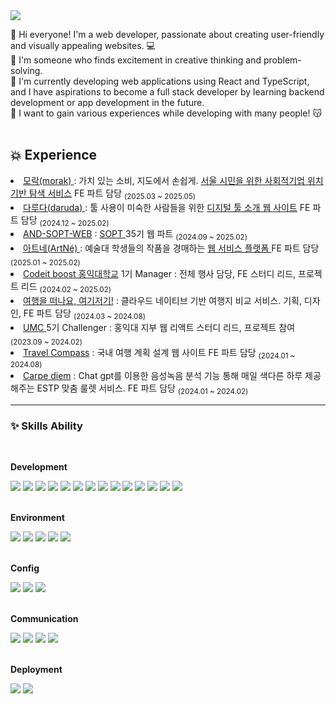 <img src="https://capsule-render.vercel.app/api?type=venom&color=auto&height=300&section=header&text=Chanyoung%20&fontSize=90" />

👋 Hi everyone! I'm a web developer, passionate about creating user-friendly and visually appealing websites. 💻 <br>
👀 I'm someone who finds excitement in creative thinking and problem-solving. <br>
🌱 I'm currently developing web applications using React and TypeScript, and I have aspirations to become a full stack developer by learning backend development or app development in the future. <br>
💞️ I want to gain various experiences while developing with many people! 😽
<br/>
<br/>

<h2>💥 Experience </h2>

<li> <a href = "https://github.com/Morak-Team"> 모락(morak) </a> : 가치 있는 소비, 지도에서 손쉽게. <a href = "https://github.com/Morak-Team/Frontend"> 서울 시민을 위한 사회적기업 위치 기반 탐색 서비스</a>  FE 파트 담당 <sub>(2025.03 ~ 2025.05)</sub> </li>
<li> <a href = "https://github.com/Tool-daruda"> 다루다(daruda) </a> : 툴 사용이 미숙한 사람들을 위한 <a href = "https://www.daruda.site/"> 디지털 툴 소개 웹 사이트</a>  FE 파트 담당 <sub>(2024.12 ~ 2025.02)</sub> </li>
<li> <a href = "https://github.com/AND-SOPT-WEB"> AND-SOPT-WEB</a> : <a href = "https://github.com/SOPT-all"> SOPT </a> 35기 웹 파트  <sub>(2024.09 ~ 2025.02)</sub> </li>
<li> <a href = "https://github.com/ArtNeplatform"> 아트네(ArtNé) </a> : 예술대 학생들의 작품을 경매하는 <a href = "https://github.com/ArtNeplatform/front"> 웹 서비스 플랫폼 </a>  FE 파트 담당 <sub>(2025.01 ~ 2025.02)</sub> </li>
<li> <a href = "https://github.com/Codeitboost-Hongik"> Codeit boost 홍익대학교</a> 1기 Manager : 전체 행사 담당, FE 스터디 리드, 프로젝트 리드  <sub>(2024.02 ~ 2025.02)</sub> </li>
<li> <a href = "https://github.com/HAT-Here-And-There"> 여행을 떠나요, 여기저기!</a> :  클라우드 네이티브 기반 여행지 비교 서비스. </a> 기획, 디자인, FE 파트 담당 <sub>(2024.03 ~ 2024.08)</sub> </li>
<li> <a href = "https://github.com/HIUMC"> UMC </a> 5기 Challenger : 홍익대 지부 웹 리액트 스터디 리드, 프로젝트 참여  <sub>(2023.09 ~ 2024.02)</sub> </li>
<li> <a href = "https://github.com/TravelCompass-UMC"> Travel Compass</a> : 국내 여행 계획 설계 웹 사이트  FE 파트 담당 <sub>(2024.01 ~ 2024.08)</sub> </li>
<li> <a href = "https://github.com/UMC-E-TEAM"> Carpe diem</a> : Chat gpt를 이용한 음성녹음 분석 기능 통해 매일 색다른 하루 제공해주는 ESTP 맞춤  룰렛 서비스. FE 파트 담당 <sub>(2024.01 ~ 2024.02)</sub> </li>
<hr>

<h3>✨ Skills Ability</h3>
<br/>

<b>Development</b>
<div align="left">
<img src="https://img.shields.io/badge/Javascript-F7DF1E?style=for-the-badge&logo=Javascript&logoColor=white">
<img src="https://img.shields.io/badge/css3-%231572B6.svg?style=for-the-badge&logo=css3&logoColor=white">
<img src="https://img.shields.io/badge/html5-%23E34F26.svg?style=for-the-badge&logo=html5&logoColor=white">
<img src="https://img.shields.io/badge/react-%2320232a.svg?style=for-the-badge&logo=react&logoColor=%2361DAFB">
<img src="https://img.shields.io/badge/styledcomponents-DB7093.svg?style=for-the-badge&logo=styledcomponents&logoColor=white"/>
<img src="https://img.shields.io/badge/tailwindcss-%2338B2AC.svg?style=for-the-badge&logo=tailwind-css&logoColor=white"/>
<img src="https://img.shields.io/badge/typescript-3178C6.svg?style=for-the-badge&logo=react&logoColor=%3178C6">
<img src="https://img.shields.io/badge/TanStack%20Query-FF4154?style=for-the-badge&logo=react-query&logoColor=white">
<img src="https://img.shields.io/badge/axios-5A29E4.svg?style=for-the-badge&logo=axios&logoColor=white"/>
<img src="https://img.shields.io/badge/Zustand-000000?style=for-the-badge&logo=zustand&logoColor=white"/>
<img src="https://img.shields.io/badge/ESlint-4B32C3?style=for-the-badge&logo=ESlint&logoColor=white">
<img src="https://img.shields.io/badge/prettier-F7B93E?style=for-the-badge&logo=prettier&logoColor=white">
<img src="https://img.shields.io/badge/storybook-FF4785.svg?style=for-the-badge&logo=storybook&logoColor=white">
<img src="https://img.shields.io/badge/Next.js-000000?style=for-the-badge&logo=Next.js&logoColor=white"/>
</div>

<br/>

<b>Environment</b>

<div align="left">
<img src="https://img.shields.io/badge/visualstudiocode-007ACC?style=for-the-badge&logo=visualstudiocode&logoColor=white">
<img src="https://img.shields.io/badge/git-F05032?style=for-the-badge&logo=git&logoColor=white">
<img src="https://img.shields.io/badge/github-181717?style=for-the-badge&logo=github&logoColor=white">
<img src="https://img.shields.io/badge/Google%20Chrome-4285F4?style=for-the-badge&logo=GoogleChrome&logoColor=white">
<img src="https://img.shields.io/badge/chatGPT-74aa9c?style=for-the-badge&logo=openai&logoColor=white">
</div> 

<br/>

<b>Config</b>

<div align="left">
<img src="https://img.shields.io/badge/npm-CB3837?style=for-the-badge&logo=npm&logoColor=white">
<img src="https://img.shields.io/badge/vite-646CFF?style=for-the-badge&logo=vite&logoColor=white">
<img src="https://img.shields.io/badge/pnpm-F69220?style=for-the-badge&logo=pnpm&logoColor=white">
</div>

<br/>

<b>Communication</b>
<div align="left">
<img src="https://img.shields.io/badge/Notion-000000?style=for-the-badge&logo=Notion&logoColor=white">
<img src="https://img.shields.io/badge/discord-5865F2?style=for-the-badge&logo=discord&logoColor=white">
<img src="https://img.shields.io/badge/Slack-481549?style=for-the-badge&logo=slack&logoColor=white">
<img src="https://img.shields.io/badge/jira-0052CC?style=for-the-badge&logo=jira&logoColor=white">
</div>

<br/>

<b>Deployment</b>
<div align="left">
<img src="https://img.shields.io/badge/vercel-%23000000.svg?style=for-the-badge&logo=vercel&logoColor=#000000">
<img src="https://img.shields.io/badge/netlify-%23000000.svg?style=for-the-badge&logo=netlify&logoColor=#00C7B7">
</div>


<!---
- ![Chanyoung's GitHub stats](https://github-readme-stats.vercel.app/api?username=shroqkf&show_icons=true&theme=radical)
--->
